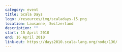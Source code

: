 ```yaml
---
category: event
title: Scala Days
logo: /resources/img/scaladays-15.png
location: Lausanne, Switzerland
description: ""
start: 15 April 2010
end: 16 April 2010
link-out: https://days2010.scala-lang.org/node/136/
---
```

